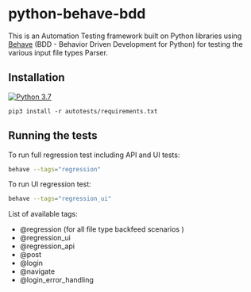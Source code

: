 # python-behave-bdd

This is an Automation Testing framework built on Python libraries using [Behave](https://behave.readthedocs.io/en/latest/) (BDD - Behavior Driven Development for Python) for testing the various input file types Parser. 

## Installation

[![Python 3.7](https://img.shields.io/badge/python-3.9-blue.svg)](https://www.python.org/downloads/release/python-399/)

```
pip3 install -r autotests/requirements.txt
```
## Running the tests

To run full regression test including API and UI tests:

```bash
behave --tags="regression"
```

To run UI regression test:

```bash
behave --tags="regression_ui"
```

List of available tags:

* @regression (for all file type backfeed scenarios )
* @regression_ui
* @regression_api
* @post
* @login
* @navigate
* @login_error_handling